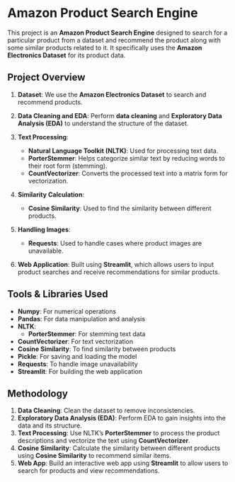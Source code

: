 # Amazon Product Search Engine

This project is an **Amazon Product Search Engine** designed to search for a particular product from a dataset and recommend the product along with some similar products related to it. It specifically uses the **Amazon Electronics Dataset** for its product data.

## Project Overview

1. **Dataset**: We use the **Amazon Electronics Dataset** to search and recommend products.
   
2. **Data Cleaning and EDA**: Perform **data cleaning** and **Exploratory Data Analysis (EDA)** to understand the structure of the dataset.

3. **Text Processing**: 
   - **Natural Language Toolkit (NLTK)**: Used for processing text data.
   - **PorterStemmer**: Helps categorize similar text by reducing words to their root form (stemming).
   - **CountVectorizer**: Converts the processed text into a matrix form for vectorization.

4. **Similarity Calculation**: 
   - **Cosine Similarity**: Used to find the similarity between different products.

5. **Handling Images**: 
   - **Requests**: Used to handle cases where product images are unavailable.

6. **Web Application**: Built using **Streamlit**, which allows users to input product searches and receive recommendations for similar products.

## Tools & Libraries Used

- **Numpy**: For numerical operations
- **Pandas**: For data manipulation and analysis
- **NLTK**: 
  - **PorterStemmer**: For stemming text data
- **CountVectorizer**: For text vectorization
- **Cosine Similarity**: To find similarity between products
- **Pickle**: For saving and loading the model
- **Requests**: To handle image unavailability
- **Streamlit**: For building the web application

## Methodology

1. **Data Cleaning**: Clean the dataset to remove inconsistencies.
2. **Exploratory Data Analysis (EDA)**: Perform EDA to gain insights into the data and its structure.
3. **Text Processing**: Use NLTK’s **PorterStemmer** to process the product descriptions and vectorize the text using **CountVectorizer**.
4. **Cosine Similarity**: Calculate the similarity between different products using **Cosine Similarity** to recommend similar items.
5. **Web App**: Build an interactive web app using **Streamlit** to allow users to search for products and view recommendations.

